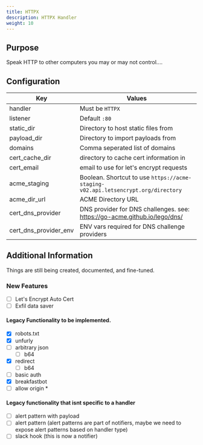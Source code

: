 ```yaml
---
title: HTTPX
description: HTTPX Handler
weight: 10
---
```


## Purpose

Speak HTTP to other computers you may or may not control....


## Configuration

| Key                   | Values                                                                             |
|-----------------------|------------------------------------------------------------------------------------|
| handler               | Must be `HTTPX`                                                                    |
| listener              | Default `:80`                                                                      |
| static_dir            | Directory to host static files from                                                |
| payload_dir           | Directory to import payloads from                                                  |
| domains               | Comma seperated list of domains                                                    |
| cert_cache_dir        | directory to cache cert information in                                             |
| cert_email            | email to use for let's encrypt requests                                            |
| acme_staging          | Boolean. Shortcut to use `https://acme-staging-v02.api.letsencrypt.org/directory`  |
| acme_dir_url          | ACME Directory URL                                                                 |
| cert_dns_provider     | DNS provider for DNS challenges. see: https://go-acme.github.io/lego/dns/          |
| cert_dns_provider_env | ENV vars required for DNS challenge providers                                      |


## Additional Information

Things are still being created, documented, and fine-tuned.

### New Features

- [ ] Let's Encrypt Auto Cert
- [ ] Exfil data saver

#### Legacy Functionality to be implemented.

- [x] robots.txt
- [x] unfurly
- [ ] arbitrary json
    - [ ] b64
- [x] redirect
    - [ ] b64 
- [ ] basic auth
- [x] breakfastbot
- [ ] allow origin *

#### Legacy functionality that isnt specific to a handler

- [ ] alert pattern with payload
- [ ] alert pattern (alert patterns are part of notifiers, maybe we need to expose alert patterns based on handler type)
- [ ] slack hook (this is now a notifier)
